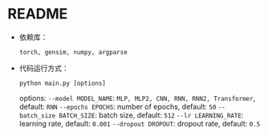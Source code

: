 # README

* 依赖库：

    `torch, gensim, numpy, argparse`

* 代码运行方式：

    `python main.py [options]`
    
    options:
      `--model MODEL_NAME`: `MLP, MLP2, CNN, RNN, RNN2, Transformer`, default: `RNN`
      `--epochs EPOCHS`: number of epochs, default: `50`
      `--batch_size BATCH_SIZE`: batch size, default: `512`
      `--lr LEARNING_RATE`: learning rate, default: `0.001`
      `--dropout DROPOUT`: dropout rate, default: `0.5`
    
    


